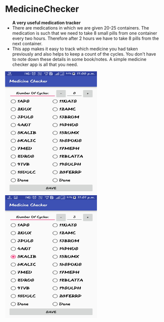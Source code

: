 # MedicineChecker
<ul><b>A very useful medication tracker</b>
<li>There are medications in which we are given 20-25 containers. The medication is such that we need to take 8 small pills from one 
container every two hours. Therefore after 2 hours we have to take 8 pills from the next container. </li>
<li>This app makes it easy to track which medicine you had taken previously and also helps to keep a count of the cycles. 
You don't have to note down these details in some book/notes. 
A simple medicine checker app is all that you need.</li>
</ul>

<img src="1.jpeg" height="400" width="300"> 
<img src="2.jpeg" height="400" width="300">
